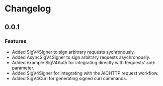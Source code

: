 # Changelog

## 0.0.1

### Features
* Added SigV4Signer to sign arbitrary requests sychronously.
* Added AsyncSigV4Signer to sign arbitrary requests asychronously.
* Added example SigV4Auth for integrating directly with Requests'
  ``auth`` parameter.
* Added SigV4Signer for integrating with the AIOHTTP request
  workflow.
* Added SigV4Curl for generating signed curl commands.
